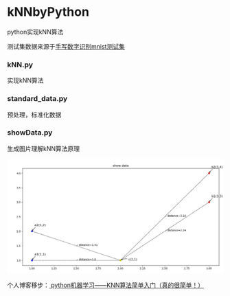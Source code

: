 # kNNbyPython
python实现kNN算法

测试集数据来源于[手写数字识别mnist测试集](http://yann.lecun.com/exdb/mnist/)

### kNN.py
实现kNN算法

### standard_data.py
预处理，标准化数据

### showData.py
生成图片理解kNN算法原理

![](https://github.com/AlanConstantine/kNNbyPython/raw/master/showData.png)

个人博客移步：[ python机器学习——KNN算法简单入门（真的很简单！）](https://blog.csdn.net/alanconstantinelau/article/details/70991662)

